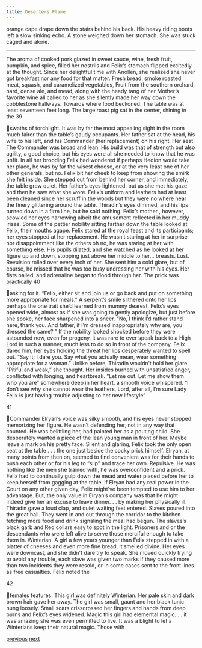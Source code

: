 ```yaml
---
title: Deserters Flame
---
```

orange cape drape down the stairs behind his back. His heavy riding boots left a
slow sinking echo. A stone weighed down her stomach. She was stuck caged and
alone.
***
The aroma of cooked pork glazed in sweet sauce, wine, fresh fruit,
pumpkin, and spice, filled her nostrils and Felix’s stomach flipped excitedly at
the thought. Since her delightful time with Anollen, she realized she never got
breakfast nor any food for that matter.
Fresh bread, smoke roasted meat, squash, and caramelized vegetables,
Fruit from the southern orchard, hard, dense ale, and mead, along with the heady
tang of her Mother’s favorite wine all called to her as she silently made her way
down the cobblestone hallways. Towards where food beckoned. The table was at
least seventeen feet long. The large roast pig sat in the center, shining in the
39

swaths of torchlight. It was by far the most appealing sight in the room much
fairer than the table’s gaudy occupants.
Her father sat at the head, his wife to his left, and his Commander (her
replacement) on his right. Her seat. The Commander was broad and lean. His
build was that of strength but also agility, a good choice, but his eyes were all she
needed to know that he was unfit.
In all her brooding Felix had wondered if perhaps Hedion would take her
place, he was by far the wisest choose, or at the very least one of her other
generals, but no. Felix bit her cheek to keep from showing the smirk she felt
inside. She stepped out from behind her corner, and immediately, the table grew
quiet. Her father’s eyes lightened, but as she met his gaze and then he saw what
she wore. Felix’s uniform and leathers had at least been cleaned since her scruff
in the woods but they were no where near the finery glittering around the table.
Thiradin’s eyes dimmed, and his lips turned down in a firm line, but he
said nothing. Felix’s mother , however, scowled her eyes narrowing albeit the
amusement reflected in her muddy irises. Some of the pettier nobility sitting
farther down the table looked at Felix, their mouths agape. Felix stared at the
royal feast and its participants; her eyes stopped at her replacement. He wasn’t
staring at her in surprise nor disappointment like the others oh no, he was staring
at her with something else. His pupils dilated, and she watched as he looked at
her figure up and down, stopping just above her middle to her... breasts. Lust.
Revulsion rolled over every inch of her. She sent him a cold glare, but of
course, he missed that he was too busy undressing her with his eyes. Her fists
balled, and adrenaline began to flood through her. The prick was practically
40

asking for it.
“Felix, either sit and join us or go back and put on something more
appropriate for meals.”
A serpent’s smile slithered onto her lips perhaps the one trait she’d
learned from mummy dearest. Felix’s eyes opened wide, almost as if she was
going to gently apologize, but just before she spoke, her face sharpened into a
sneer.
“No, I think I’d rather stand here, thank you. And father, if I’m dressed
inappropriately why are, you dressed the same? ”
If the nobility looked shocked before they were astounded now, even for
progeny, it was rare to ever speak back to a High Lord in such a manner, much
less to do so in front of the company. Felix dared him, her eyes holding the threat
her lips desperately wanted to spell out.
“Say it; I dare you. Say what you actually mean, wear something
appropriate for a woman.”
Unlike before, Thiradin wouldn’t hold her glare. “Pitiful and weak,” she
thought. Her insides burned with unsatisfied anger, conflicted with longing, and
heartbreak.
“Let me out. Let me show them who you are” somewhere deep in her
heart, a smooth voice whispered.
“I don’t see why she cannot wear the leathers, Lord, after all, I’m sure
Lady Felix is just having trouble adjusting to her new lifestyle”

41

Commander Elryan’s voice was silky smooth, and his eyes never stopped
memorizing her figure. He wasn’t defending her, not in any way that counted. He
was belittling her, had painted her as a pouting child. She desperately wanted a
piece of the lean young man in front of her. Maybe leave a mark on his pretty
face. Silent and glaring, Felix took the only open seat at the table . . . the one just
beside the cocky prick himself.
Elryan, at many points from then on, seemed to find convenient was for
their hands to bush each other or for his leg to “slip” and trace her own.
Repulsive. He was nothing like the men she trained with, he was overconfident
and a prick. Felix had to continually gulp down the mead and water placed
before her to keep herself from gagging at the table. If Elryan had any real power
in the Court on any other given day, Felix might’ve been tempted to use him to
her advantage. But, the only value in Elryan’s company was that he might indeed
give her an excuse to leave dinner. . . by making her physically ill.
Thiradin gave a loud clap, and quiet waiting feet entered. Slaves poured
into the great hall. They went in and out through the corridor to the kitchen
fetching more food and drink signaling the meal had begun. The slaves’s black
garb and Red collars easy to spot in the light. Prisoners and or the descendants
who were left alive to serve those merciful enough to take them in. Winterian.
A girl a few years younger than Felix stepped in with a platter of cheeses
and even more fine bread, it smelled divine. Her eyes were downcast, and she
didn’t dare try to speak. She moved quickly trying to avoid any trouble, each
slave was given two marks if they caused more than two incidents they were
resold, or in some cases sent to the front lines as free casualties. Felix noted the

42

females features.
This girl was definitely Winterian. Her pale skin and dark brown hair
gave her away. The girl was small, gaunt and her black tunic hung loosely. Small
scars crisscrossed her fingers and hands from deep burns and Felix’s eyes
widened. Magic this girl had elemental magic. . . it was amazing she was even
permitted to live.
It was a blight to let a Winterians keep their natural magic. Those with

[previous](desertflame-08.html)
[next](desertflame-10.html)
